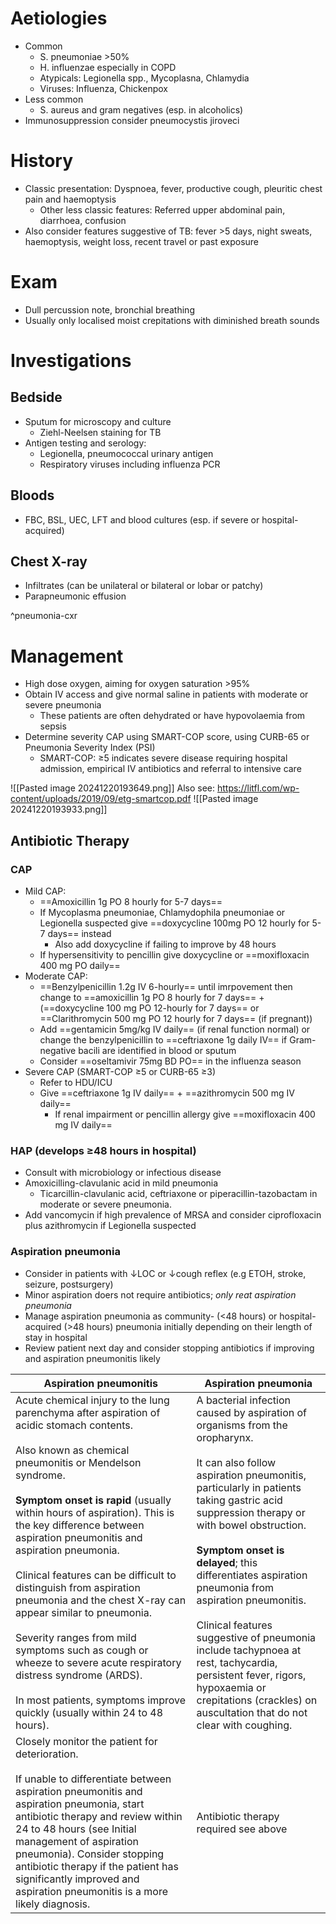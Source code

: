# Aetiologies
- Common
	- S. pneumoniae >50%
	- H. influenzae especially in COPD
	- Atypicals: Legionella spp., Mycoplasna, Chlamydia
	- Viruses: Influenza, Chickenpox
- Less common
	- S. aureus and gram negatives (esp. in alcoholics)
- Immunosuppression consider pneumocystis jiroveci
# History
- Classic presentation: Dyspnoea, fever, productive cough, pleuritic chest pain and haemoptysis 
	- Other less classic features: Referred upper abdominal pain, diarrhoea, confusion
-  Also consider features suggestive of TB: fever >5 days, night sweats, haemoptysis, weight loss, recent travel or past exposure
# Exam
- Dull percussion note, bronchial breathing
- Usually only localised moist crepitations with diminished breath sounds
# Investigations
## Bedside
- Sputum for microscopy and culture
	- Ziehl-Neelsen staining for TB
- Antigen testing and serology: 
	- Legionella, pneumococcal urinary antigen
	- Respiratory viruses including influenza PCR
## Bloods
- FBC, BSL, UEC, LFT and blood cultures (esp. if severe or hospital-acquired)
## Chest X-ray
- Infiltrates (can be unilateral or bilateral or lobar or patchy)
- Parapneumonic effusion

^pneumonia-cxr

# Management
- High dose oxygen, aiming for oxygen saturation >95%
- Obtain IV access and give normal saline in patients with moderate or severe pneumonia
	- These patients are often dehydrated or have hypovolaemia from sepsis
- Determine severity CAP using SMART-COP score, using CURB-65 or Pneumonia Severity Index (PSI)
	- SMART-COP: ≥5 indicates severe disease requiring hospital admission, empirical IV antibiotics and referral to intensive care

![[Pasted image 20241220193649.png]] Also see: https://litfl.com/wp-content/uploads/2019/09/etg-smartcop.pdf
![[Pasted image 20241220193933.png]]
## Antibiotic Therapy
### CAP
- Mild CAP:
	- ==Amoxicillin 1g PO 8 hourly for 5-7 days==
	- If Mycoplasma pneumoniae, Chlamydophila pneumoniae or Legionella suspected give ==doxycycline 100mg PO 12 hourly for 5-7 days== instead
		- Also add doxycycline if failing to improve by 48 hours
	- If hypersensitivity to pencillin give doxycycline or ==moxifloxacin 400 mg PO daily==
- Moderate CAP:
	- ==Benzylpenicillin 1.2g IV 6-hourly== until imrpovement then change to ==amoxicillin 1g PO 8 hourly for 7 days== + (==doxycycline 100 mg PO 12-hourly for 7 days== or ==Clarithromycin 500 mg PO 12 hourly for 7 days== (if pregnant))
	- Add ==gentamicin 5mg/kg IV daily== (if renal function normal) or change the benzylpenicillin to ==ceftriaxone 1g daily IV== if Gram-negative bacili are identified in blood or sputum 
	- Consider ==oseltamivir 75mg BD PO== in the influenza season
- Severe CAP (SMART-COP ≥5 or CURB-65 ≥3)
	- Refer to HDU/ICU
	- Give ==ceftriaxone 1g IV daily== + ==azithromycin 500 mg IV daily==
		- If renal impairment or pencillin allergy give ==moxifloxacin 400 mg IV daily==
### HAP (develops ≥48 hours in hospital)
- Consult with microbiology or infectious disease
- Amoxicilling-clavulanic acid in mild pneumonia
	- Ticarcillin-clavulanic acid, ceftriaxone or piperacillin-tazobactam in moderate or severe pneumonia.
- Add vancomycin if high prevalence of MRSA and consider ciprofloxacin plus azithromycin if Legionella suspected
### Aspiration pneumonia
- Consider in patients with ↓LOC or ↓cough reflex (e.g ETOH, stroke, seizure, postsurgery)
- Minor aspiration doers not require antibiotics; *only reat aspiration pneumonia*
- Manage aspiration pneumonia as community- (<48 hours) or hospital-acquired (>48 hours) pneumonia initially depending on their length of stay in hospital
- Review patient next day and consider stopping antibiotics if improving and aspiration pneumonitis likely

| Aspiration pneumonitis                                                                                                                                                                                                                                                                                                                                                                                                                                                                                                                                                                                                                                                    | Aspiration pneumonia                                                                                                                                                                                                                                                                                                                                                                                                                                                                                                                             |
| ------------------------------------------------------------------------------------------------------------------------------------------------------------------------------------------------------------------------------------------------------------------------------------------------------------------------------------------------------------------------------------------------------------------------------------------------------------------------------------------------------------------------------------------------------------------------------------------------------------------------------------------------------------------------- | ------------------------------------------------------------------------------------------------------------------------------------------------------------------------------------------------------------------------------------------------------------------------------------------------------------------------------------------------------------------------------------------------------------------------------------------------------------------------------------------------------------------------------------------------ |
| Acute chemical injury to the lung parenchyma after aspiration of acidic stomach contents.<br><br>Also known as chemical pneumonitis or Mendelson syndrome.<br><br>**Symptom onset is rapid** (usually within hours of aspiration). This is the key difference between aspiration pneumonitis and aspiration pneumonia.<br><br>Clinical features can be difficult to distinguish from aspiration pneumonia and the chest X-ray can appear similar to pneumonia.<br><br>Severity ranges from mild symptoms such as cough or wheeze to severe acute respiratory distress syndrome (ARDS).<br><br>In most patients, symptoms improve quickly (usually within 24 to 48 hours). | A bacterial infection caused by aspiration of organisms from the oropharynx.<br><br>It can also follow aspiration pneumonitis, particularly in patients taking gastric acid suppression therapy or with bowel obstruction.<br><br>**Symptom onset is delayed**; this differentiates aspiration pneumonia from aspiration pneumonitis.<br><br>Clinical features suggestive of pneumonia include tachypnoea at rest, tachycardia, persistent fever, rigors, hypoxaemia or crepitations (crackles) on auscultation that do not clear with coughing. |
| Closely monitor the patient for deterioration.<br><br>If unable to differentiate between aspiration pneumonitis and aspiration pneumonia, start antibiotic therapy and review within 24 to 48 hours (see Initial management of aspiration pneumonia). Consider stopping antibiotic therapy if the patient has significantly improved and aspiration pneumonitis is a more likely diagnosis.                                                                                                                                                                                                                                                                               | Antibiotic therapy required see above                                                                                                                                                                                                                                                                                                                                                                                                                                                                                                            |
